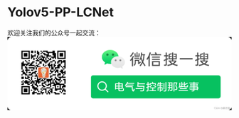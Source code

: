 # Yolov5-PP-LCNet

欢迎关注我们的公众号一起交流：
![AIt text](https://github.com/OutBreak-hui/Yolov5-PP-LCNet/blob/main/pic.png)
